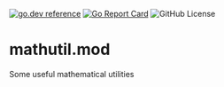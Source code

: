 <!-- Code generated by mkbadge; DO NOT EDIT. START -->
[![go.dev reference](https://img.shields.io/badge/go.dev-reference-green?logo=go)](https://pkg.go.dev/mod/github.com/nickwells/mathutil.mod)
[![Go Report Card](https://goreportcard.com/badge/github.com/nickwells/mathutil.mod)](https://goreportcard.com/report/github.com/nickwells/mathutil.mod)
![GitHub License](https://img.shields.io/github/license/nickwells/mathutil.mod)
<!-- Code generated by mkbadge; DO NOT EDIT. END -->

# mathutil.mod
Some useful mathematical utilities
